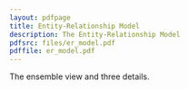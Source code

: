 ```yaml
---
layout: pdfpage
title: Entity-Relationship Model
description: The Entity-Relationship Model
pdfsrc: files/er_model.pdf
pdffile: er_model.pdf
---
```


The ensemble view and three details.

    
